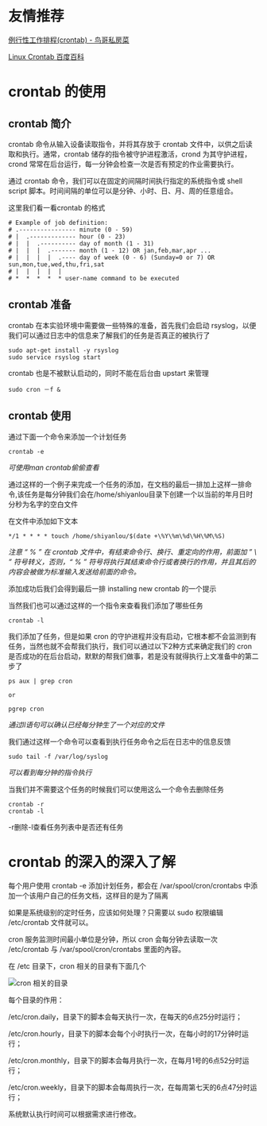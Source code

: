 # 友情推荐

[例行性工作排程(crontab) - 鸟哥私房菜](http://linux.vbird.org/linux_basic/0430cron.php)

[Linux Crontab 百度百科](https://baike.baidu.com/item/crontab/8819388?fr=aladdin)

# crontab 的使用

## crontab 简介

crontab 命令从输入设备读取指令，并将其存放于 crontab 文件中，以供之后读取和执行。通常，crontab 储存的指令被守护进程激活，crond 为其守护进程，crond 常常在后台运行，每一分钟会检查一次是否有预定的作业需要执行。

通过 crontab 命令，我们可以在固定的间隔时间执行指定的系统指令或 shell　script 脚本。时间间隔的单位可以是分钟、小时、日、月、周的任意组合。

这里我们看一看crontab 的格式

```linux
# Example of job definition:
# .---------------- minute (0 - 59)
# |  .------------- hour (0 - 23)
# |  |  .---------- day of month (1 - 31)
# |  |  |  .------- month (1 - 12) OR jan,feb,mar,apr ...
# |  |  |  |  .---- day of week (0 - 6) (Sunday=0 or 7) OR sun,mon,tue,wed,thu,fri,sat
# |  |  |  |  |
# *  *  *  *  * user-name command to be executed
```

## crontab 准备

crontab 在本实验环境中需要做一些特殊的准备，首先我们会启动 rsyslog，以便我们可以通过日志中的信息来了解我们的任务是否真正的被执行了

```linux
sudo apt-get install -y rsyslog
sudo service rsyslog start
```

crontab 也是不被默认启动的，同时不能在后台由 upstart 来管理

```linux
sudo cron －f &
```

## crontab 使用

通过下面一个命令来添加一个计划任务

```linux
crontab -e
```

*可使用man crontab偷偷查看*

通过这样的一个例子来完成一个任务的添加，在文档的最后一排加上这样一排命令,该任务是每分钟我们会在/home/shiyanlou目录下创建一个以当前的年月日时分秒为名字的空白文件

在文件中添加如下文本

```linux
*/1 * * * * touch /home/shiyanlou/$(date +\%Y\%m\%d\%H\%M\%S)
```

*注意 “ % ” 在 crontab 文件中，有结束命令行、换行、重定向的作用，前面加 ” \ ” 符号转义，否则，“ % ” 符号将执行其结束命令行或者换行的作用，并且其后的内容会被做为标准输入发送给前面的命令。*

添加成功后我们会得到最后一排 installing new crontab 的一个提示

当然我们也可以通过这样的一个指令来查看我们添加了哪些任务

```linux
crontab -l 
```

我们添加了任务，但是如果 cron 的守护进程并没有启动，它根本都不会监测到有任务，当然也就不会帮我们执行，我们可以通过以下2种方式来确定我们的 cron 是否成功的在后台启动，默默的帮我们做事，若是没有就得执行上文准备中的第二步了

```linux
ps aux | grep cron

or

pgrep cron
```

*通过ll语句可以确认已经每分钟生了一个对应的文件*

我们通过这样一个命令可以查看到执行任务命令之后在日志中的信息反馈

```linux
sudo tail -f /var/log/syslog
```

*可以看到每分钟的指令执行*

当我们并不需要这个任务的时候我们可以使用这么一个命令去删除任务

```linux
crontab -r
crontab -l
```

-r删除-l查看任务列表中是否还有任务

# crontab 的深入的深入了解

每个用户使用 crontab -e 添加计划任务，都会在 /var/spool/cron/crontabs 中添加一个该用户自己的任务文档，这样目的是为了隔离

如果是系统级别的定时任务，应该如何处理？只需要以 sudo 权限编辑 /etc/crontab 文件就可以。

cron 服务监测时间最小单位是分钟，所以 cron 会每分钟去读取一次 /etc/crontab 与 /var/spool/cron/crontabs 里面的內容。

在 /etc 目录下，cron 相关的目录有下面几个

![cron 相关的目录](https://dn-simplecloud.shiyanlou.com/1135081468206856712 "cron 相关的目录")

每个目录的作用：

/etc/cron.daily，目录下的脚本会每天执行一次，在每天的6点25分时运行；

/etc/cron.hourly，目录下的脚本会每个小时执行一次，在每小时的17分钟时运行；

/etc/cron.monthly，目录下的脚本会每月执行一次，在每月1号的6点52分时运行；

/etc/cron.weekly，目录下的脚本会每周执行一次，在每周第七天的6点47分时运行；

系统默认执行时间可以根据需求进行修改。


